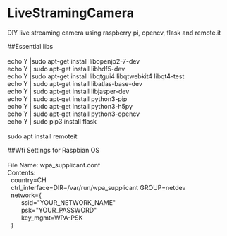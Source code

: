 # LiveStramingCamera
DIY live streaming camera using raspberry pi, opencv, flask and remote.it

##Essential libs<br/></br>
echo Y |sudo apt-get install libopenjp2-7-dev<br/>
echo Y | sudo apt-get install libhdf5-dev<br/>
echo Y |sudo apt-get install libqtgui4 libqtwebkit4 libqt4-test<br/>
echo Y | sudo apt-get install libatlas-base-dev<br/>
echo Y | sudo apt-get install libjasper-dev<br/>
echo Y | sudo apt-get install python3-pip<br/>
echo Y | sudo apt-get install python3-h5py<br/>
echo Y | sudo apt-get install python3-opencv<br/>
echo Y | sudo pip3 install flask<br/><br/>
sudo apt install remoteit<br/>



##Wfi Settings for Raspbian OS</br></br>
File Name: wpa_supplicant.conf<br/>
Contents:<br/>
&nbsp;&nbsp;country=CH<br/>
&nbsp;&nbsp;ctrl_interface=DIR=/var/run/wpa_supplicant GROUP=netdev<br/>
&nbsp;&nbsp;network={<br/>
&nbsp;&nbsp;&nbsp;&nbsp;&nbsp;&nbsp;&nbsp;&nbsp;ssid="YOUR_NETWORK_NAME"<br/>
&nbsp;&nbsp;&nbsp;&nbsp;&nbsp;&nbsp;&nbsp;&nbsp;psk="YOUR_PASSWORD"<br/>
&nbsp;&nbsp;&nbsp;&nbsp;&nbsp;&nbsp;&nbsp;&nbsp;key_mgmt=WPA-PSK<br/>
&nbsp;&nbsp;}
